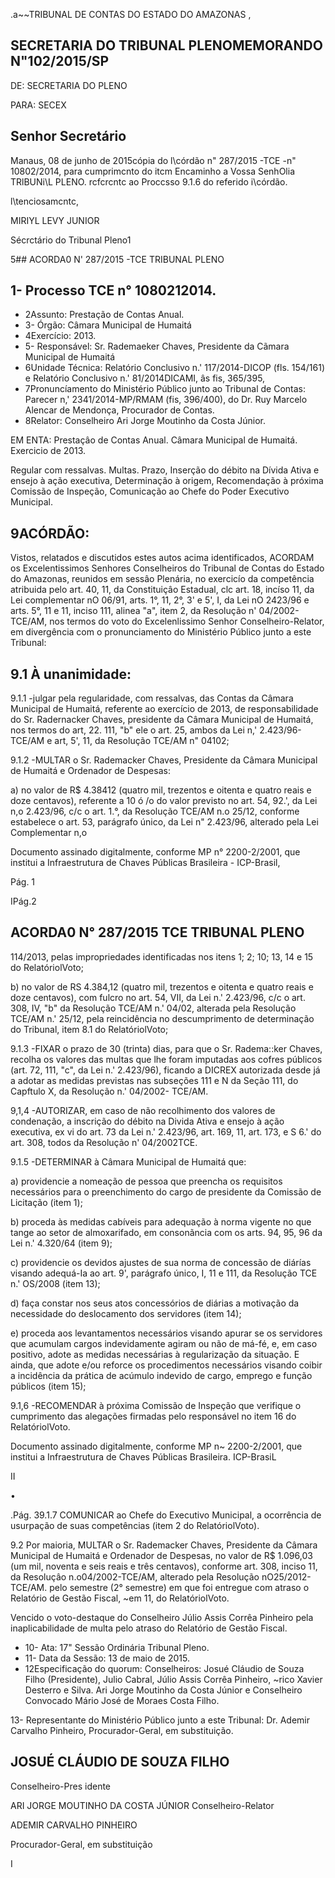 .a~~TRIBUNAL DE CONTAS DO ESTADO DO AMAZONAS ,

## SECRETARIA DO TRIBUNAL PLENOMEMORANDO N"102/2015/SP

DE: SECRETARIA DO PLENO

PARA: SECEX

## Senhor Secretário

Manaus, 08 de junho de 2015cópia do l\córdão n" 287/2015 -TCE -n" 10802/2014, para cumprimcnto do itcm Encaminho a Vossa SenhOlia TRlBUNi\L PLENO. rcfcrcntc ao Proccsso 9.1.6 do referido i\córdão.

l\tenciosamcntc,

MIRIYL LEVY JUNIOR

Sécrctário do Tribunal Pleno1

5## ACORDA0 N' 287/2015 -TCE TRIBUNAL PLENO

## 1- Processo TCE n° 1080212014.

- 2Assunto: Prestação de Contas Anual.
- 3- Órgão: Câmara Municipal de Humaitá
- 4Exercício: 2013.
- 5- Responsável: Sr. Rademaeker Chaves, Presidente da Cãmara Municipal de Humaitá
- 6Unidade Técnica: Relatório Conclusivo n.' 117/2014-DICOP (fls. 154/161) e Relatório Conclusivo n.' 81/2014DICAMI, âs fis, 365/395,
- 7Pronuncíamento do Ministério Público junto ao Tribunal de Contas: Parecer n,' 2341/2014-MP/RMAM (fis, 396/400), do Dr. Ruy Marcelo Alencar de Mendonça, Procurador de Contas.
- 8Relator: Conselheiro Ari Jorge Moutinho da Costa Júnior.

EM ENTA: Prestaçâo de Contas Anual. Câmara Municipal de Humaitá. Exercicio de 2013.

Regular com ressalvas. Multas. Prazo, Inserção do débito na Dívida Ativa e ensejo à ação executiva, Determinação à origem, Recomendação à próxima Comissão de Inspeção, Comunicação ao Chefe do Poder Executivo Municipal.

## 9ACÓRDÃO:

Vistos, relatados e discutidos estes autos acima identificados, ACORDAM os Excelentissimos Senhores Conselheiros do Tribunal de Contas do Estado do Amazonas, reunidos em sessâo Plenária, no exercicío da competência atribuida pelo art. 40, 11, da Constituiçâo Estadual, clc art. 18, incíso 11, da Lei complementar nO 06/91, arts. 1°, 11, 2°, 3' e 5', I, da Lei nO 2423/96 e arts. 5°, 11 e 11, inciso 111, alinea "a", item 2, da Resolução n' 04/2002-TCE/AM, nos termos do voto do Excelenlissimo Senhor Conselheiro-Relator, em divergência com o pronunciamento do Ministério Público junto a este Tribunal:

## 9.1 À unanimidade:

9.1.1 -julgar pela regularidade, com ressalvas, das Contas da Câmara Municipal de Humaitá, referente ao exercício de 2013, de responsabilidade do Sr. Radernacker Chaves, presidente da Câmara Municipal de Humaitá, nos termos do art, 22. 111, "b" ele o art. 25, ambos da Lei n,' 2.423/96-TCE/AM e art, 5', 11, da Resolução TCE/AM n" 04102;

9.1.2 -MULTAR o Sr. Rademacker Chaves, Presidente da Câmara Municipal de Humaitá e Ordenador de Despesas:

a) no valor de R$ 4.38412 (quatro mil, trezentos e oitenta e quatro reais e doze centavos), referente a 10 ó /o do valor previsto no art. 54, 92.', da Lei n,o 2.423/96, c/c o art. 1.°, da Resolução TCE/AM n.o 25/12, conforme estabelece o art. 53, parágrafo único, da Lei n" 2.423/96, alterado pela Lei Complementar n,o

Documento assinado digitalmente, conforme MP n° 2200-2/2001, que institui a Infraestrutura de Chaves Públicas Brasileira - ICP-Brasil,

Pág. 1

IPág.2

## ACORDA0 N° 287/2015 TCE TRIBUNAL PLENO

114/2013, pelas impropriedades identificadas nos itens 1; 2; 10; 13, 14 e 15 do RelatóriolVoto;

b) no valor de RS 4.384,12 (quatro mil, trezentos e oitenta e quatro reais e doze centavos), com fulcro no art. 54, VII, da Lei n.' 2.423/96, c/c o art. 308, IV, "b" da Resolução TCE/AM n.' 04/02, alterada pela Resolução TCE/AM n.' 25/12, pela reincidência no descumprimento de determinação do Tribunal, item 8.1 do RelatóriolVoto;

9.1.3 -FIXAR o prazo de 30 (trinta) dias, para que o Sr. Radema::ker Chaves, recolha os valores das multas que lhe foram imputadas aos cofres públicos (art. 72, 111, "c", da Lei n.' 2.423/96), ficando a DICREX autorizada desde já a adotar as medidas previstas nas subseções 111 e N da Seção 111, do Capftulo X, da Resolução n.' 04/2002- TCE/AM.

9,1,4 -AUTORIZAR, em caso de não recolhimento dos valores de condenação, a inscrição do débito na Divida Ativa e ensejo à ação executiva, ex vi do art. 73 da Lei n.' 2.423/96, art. 169, 11, art. 173, e S 6.' do art. 308, todos da Resolução n' 04/2002TCE.

9.1.5 -DETERMINAR à Câmara Municipal de Humaitá que:

a) providencie a nomeação de pessoa que preencha os requisitos necessários para o preenchimento do cargo de presidente da Comissão de Licitação (item 1);

b) proceda às medidas cabíveis para adequação à norma vigente no que tange ao setor de almoxarifado, em consonãncia com os arts. 94, 95, 96 da Lei n.' 4.320/64 (item 9);

c) providencie os devidos ajustes de sua norma de concessão de diárías visando adequá-Ia ao art. 9', parágrafo único, I, 11 e 111, da Resolução TCE n.' OS/2008 (item 13);

d) faça constar nos seus atos concessórios de diárias a motivação da necessidade do deslocamento dos servidores (item 14);

e) proceda aos levantamentos necessários visando apurar se os servidores que acumulam cargos indevidamente agiram ou não de má-fé, e, em caso positivo, adote as medidas necessárias à regularização da situação. E ainda, que adote e/ou reforce os procedimentos necessários visando coibir a incidência da prática de acúmulo indevido de cargo, emprego e função públicos (item 15);

9.1,6 -RECOMENDAR à próxima Comissão de Inspeção que verifique o cumprimento das alegações firmadas pelo responsável no item 16 do RelatóriolVoto.

Documento assinado digitalmente, conforme MP n~ 2200-2/2001, que institui a Infraestrutura de Chaves Públicas Brasileira. ICP-BrasiL

II

•

.Pág. 39.1.7 COMUNICAR ao Chefe do Executivo Municipal, a ocorrência de usurpação de suas competências (item 2 do RelatóriolVoto).

9.2 Por maioria, MULTAR o Sr. Rademacker Chaves, Presidente da Câmara Municipal de Humaitá e Ordenador de Despesas, no valor de R$ 1.096,03 (um mil, noventa e seis reais e três centavos), conforme art. 308, inciso 11, da Resoluçâo n.o04/2002-TCE/AM, alterado pela Resolução nO25/2012-TCE/AM. pelo semestre (2° semestre) em que foi entregue com atraso o Relatório de Gestão Fiscal, ~em 11, do RelatóriolVoto.

Vencido o voto-destaque do Conselheiro Júlio Assis Corrêa Pinheiro pela inaplicabilidade de multa pelo atraso do Relatório de Gestão Fiscal.

- 10- Ata: 17" Sessão Ordinária Tribunal Pleno.
- 11- Data da Sessão: 13 de maio de 2015.
- 12Especificação do quorum: Conselheiros: Josué Cláudio de Souza Filho (Presidente), Julio Cabral, Júlio Assis Corrêa Pinheiro, ~rico Xavier Desterro e Silva. Ari Jorge Moutinho da Costa Júnior e Conselheiro Convocado Mário José de Moraes Costa Filho.

13- Representante do Ministério Público junto a este Tribunal: Dr. Ademir Carvalho Pinheiro, Procurador-Geral, em substituição.

## JOSUÉ CLÁUDIO DE SOUZA FILHO

Conselheiro-Pres idente

ARI JORGE MOUTINHO DA COSTA JÚNIOR Conselheiro-Relator

ADEMIR CARVALHO PINHEIRO

Procurador-Geral, em substituição

I
